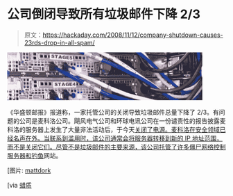 # 公司倒闭导致所有垃圾邮件下降 2/3

> 原文：<https://hackaday.com/2008/11/12/company-shutdown-causes-23rds-drop-in-all-spam/>

![](img/b77c2b868f5801e330040a8cf921be6d.png)

《华盛顿邮报》报道称，一家托管公司的关闭导致垃圾邮件总量下降了 2/3。有问题的公司是麦科洛公司。飓风电气公司和环球电讯公司在一份谴责性的报告披露麦科洛的服务器上发生了大量非法活动后，于今天[关闭了电源。麦科洛在安全领域已经名声在外。当联系到滥用时，该公司通常会将服务器转移到新的 IP 地址范围，而不是关闭它们。尽管不是垃圾邮件的主要来源，该公司托管了许多僵尸网络控制服务器和](http://hostexploit.com/index.php?option=com_content&view=article&id=12&Itemid=15 "Downloads")[钓鱼](http://www.mahalo.com/Phishing)网站。

[图片: [mattdork](http://flickr.com/photos/dork/413073001/)

[via [蜡质](http://waxy.org/links "Links Miniblog")